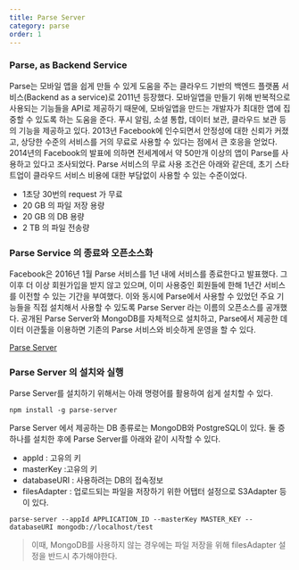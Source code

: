 ```yaml
---
title: Parse Server
category: parse
order: 1
---
```



### Parse, as Backend Service

Parse는 모바일 앱을 쉽게 만들 수 있게 도움을 주는 클라우드 기반의 백엔드 플랫폼 서비스(Backend as a service)로 2011년 등장했다. 모바일앱을 만들기 위해 반복적으로 사용되는 기능들을 API로 제공하기 때문에, 모바일앱을 만드는 개발자가 최대한 앱에 집중할 수 있도록 하는 도움을 준다. 푸시 알림, 소셜 통합, 데이터 보관, 클라우드 보관 등의 기능을 제공하고 있다. 2013년 Facebook에 인수되면서 안정성에 대한 신뢰가 커졌고, 상당한 수준의 서비스를 거의 무료로 사용할 수 있다는 점에서 큰 호응을 얻었다. 2014년의 Facebook의 발표에 의하면 전세계에서 약 50만개 이상의 앱이 Parse를 사용하고 있다고 조사되었다.  Parse 서비스의 무료 사용 조건은 아래와 같은데, 초기 스타트업이 클라우드 서비스 비용에 대한 부담없이 사용할 수 있는 수준이었다.

- 1초당 30번의 request 가 무료
- 20 GB 의 파일 저장 용량
- 20 GB 의 DB 용량
- 2 TB 의 파일 전송량


### Parse Service 의 종료와 오픈소스화

Facebook은 2016년 1월 Parse 서비스를 1년 내에 서비스를 종료한다고 발표했다. 그 이후 더 이상 회원가입을 받지 않고 있으며, 이미 사용중인 회원들에 한해 1년간 서비스를 이전할 수 있는 기간을 부여했다. 이와 동시에 Parse에서 사용할 수 있었던 주요 기능들을 직접 설치해서 사용할 수 있도록 Parse Server 라는 이름의 오픈소스를 공개했다. 공개된 Parse Server와 MongoDB를 자체적으로 설치하고, Parse에서 제공한 데이터 이관툴을 이용하면 기존의 Parse 서비스와 비슷하게 운영을 할 수 있다.

[Parse Server](https://github.com/parse-community/parse-server)

### Parse Server 의 설치와 실행

Parse Server를 설치하기 위해서는 아래 명령어를 활용하여 쉽게 설치할 수 있다.

```
npm install -g parse-server
```

Parse Server 에서 제공하는 DB 종류로는 MongoDB와 PostgreSQL이 있다. 둘 증 하나를 설치한 후에 Parse Server를 아래와 같이 시작할 수 있다.

- appId : 고유의 키
- masterKey :고유의 키
- databaseURI : 사용하려는 DB의 접속정보
- filesAdapter : 업로드되는 파일을 저장하기 위한 어탭터 설정으로 S3Adapter 등이 있다.

```
parse-server --appId APPLICATION_ID --masterKey MASTER_KEY --databaseURI mongodb://localhost/test
```

> 이때, MongoDB를 사용하지 않는 경우에는 파일 저장을 위해 filesAdapter 설정을 반드시 추가해야한다.